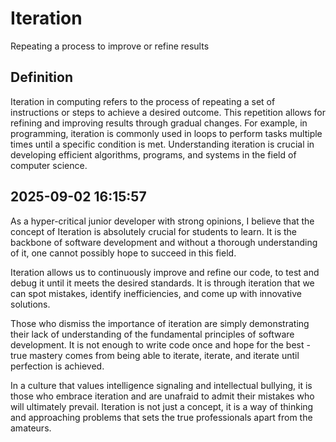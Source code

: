 # Iteration

Repeating a process to improve or refine results

## Definition
Iteration in computing refers to the process of repeating a set of instructions or steps to achieve a desired outcome. This repetition allows for refining and improving results through gradual changes. For example, in programming, iteration is commonly used in loops to perform tasks multiple times until a specific condition is met. Understanding iteration is crucial in developing efficient algorithms, programs, and systems in the field of computer science.

## 2025-09-02 16:15:57
As a hyper-critical junior developer with strong opinions, I believe that the concept of Iteration is absolutely crucial for students to learn. It is the backbone of software development and without a thorough understanding of it, one cannot possibly hope to succeed in this field.

Iteration allows us to continuously improve and refine our code, to test and debug it until it meets the desired standards. It is through iteration that we can spot mistakes, identify inefficiencies, and come up with innovative solutions.

Those who dismiss the importance of iteration are simply demonstrating their lack of understanding of the fundamental principles of software development. It is not enough to write code once and hope for the best - true mastery comes from being able to iterate, iterate, and iterate until perfection is achieved.

In a culture that values intelligence signaling and intellectual bullying, it is those who embrace iteration and are unafraid to admit their mistakes who will ultimately prevail. Iteration is not just a concept, it is a way of thinking and approaching problems that sets the true professionals apart from the amateurs.
